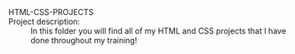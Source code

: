 <dl>
<h7> HTML-CSS-PROJECTS<h7>
   
  <dt>Project description:</dt>
  <dd>In this folder you will find all of my HTML and CSS projects that I have done throughout my training!</dd>
   </dl>
